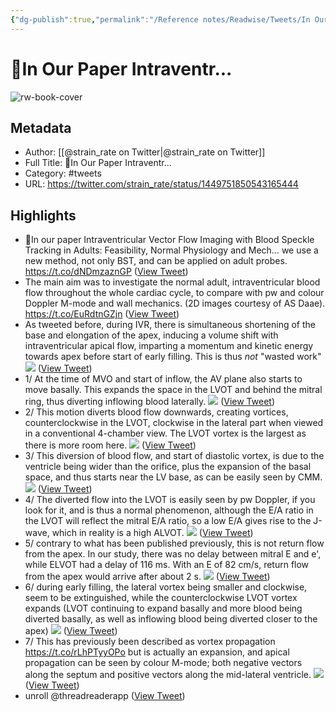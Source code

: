 ```yaml
---
{"dg-publish":true,"permalink":"/Reference notes/Readwise/Tweets/In Our Paper Intraventr.../"}
---
```


# 🧵In Our Paper Intraventr...

![rw-book-cover](https://pbs.twimg.com/profile_images/1502025026635284491/2iyTu0I5.jpg)

## Metadata
- Author: [[@strain_rate on Twitter\|@strain_rate on Twitter]]
- Full Title: 🧵In Our Paper Intraventr...
- Category: #tweets
- URL: https://twitter.com/strain_rate/status/1449751850543165444

## Highlights
- 🧵In our paper Intraventricular Vector Flow Imaging with Blood Speckle Tracking in Adults: Feasibility, Normal Physiology and Mech… we use a new method, not only BST, and can be applied on adult probes. https://t.co/dNDmzaznGP ([View Tweet](https://twitter.com/strain_rate/status/1449751850543165444))
- The main aim was to investigate the normal adult, intraventricular blood flow throughout the whole cardiac cycle, to compare with pw and colour Doppler M-mode and wall mechanics. (2D images courtesy of AS Daae). https://t.co/EuRdtnGZjn ([View Tweet](https://twitter.com/strain_rate/status/1449752187756814344))
- As tweeted before, during IVR, there is simultaneous shortening of the base and elongation of the apex, inducing a volume shift with intraventricular apical flow, imparting a momentum and kinetic energy towards apex before start of early filling. This is thus *not* "wasted work" 
  ![](https://pbs.twimg.com/media/FB6Ow84WYActMOw.png) ([View Tweet](https://twitter.com/strain_rate/status/1449753120855183364))
- 1/ At the time of MVO and start of inflow, the AV plane also starts to move basally. This expands the space in the LVOT and behind the mitral ring, thus diverting inflowing blood laterally. 
  ![](https://pbs.twimg.com/media/FB6QrRwXMAgC8rr.png) ([View Tweet](https://twitter.com/strain_rate/status/1449755262353657858))
- 2/ This motion diverts blood flow downwards, creating vortices, counterclockwise in the LVOT, clockwise in the lateral part when viewed in a conventional 4-chamber view. The LVOT vortex is the largest as there is more room here. 
  ![](https://pbs.twimg.com/media/FB6RvaEXsAsbLAB.png) ([View Tweet](https://twitter.com/strain_rate/status/1449756395570667524))
- 3/ This diversion of blood flow, and start of diastolic vortex, is due to the ventricle being wider than the orifice, plus the expansion of the basal space, and thus starts near the LV base, as can be easily seen by CMM. 
  ![](https://pbs.twimg.com/media/FB6VIXEXIAUDpNi.png) ([View Tweet](https://twitter.com/strain_rate/status/1449760144401838087))
- 4/ The diverted flow into the LVOT is easily seen by pw Doppler, if you look for it, and is thus a normal phenomenon, although the E/A ratio in the LVOT will reflect the mitral E/A ratio, so a low E/A gives rise to the J-wave, which in reality is a high ALVOT. 
  ![](https://pbs.twimg.com/media/FB6WkvNWUAEfiw8.png) ([View Tweet](https://twitter.com/strain_rate/status/1449761772655689731))
- 5/ contrary to what has been published previously, this is not return flow from the apex. In our study, there was no delay between mitral E and e', while ELVOT had a delay of 116 ms. With an E of 82 cm/s, return flow from the apex would arrive after about 2 s. 
  ![](https://pbs.twimg.com/media/FB6XfliXMAkJoGR.png) ([View Tweet](https://twitter.com/strain_rate/status/1449762891457081344))
- 6/ during early filling, the lateral vortex being smaller and clockwise, seem to be extinguished, while the counterclockwise LVOT vortex expands (LVOT continuing to expand basally and more blood being diverted basally, as well as inflowing blood being diverted closer to the apex) 
  ![](https://pbs.twimg.com/media/FB6Y4ArX0AQGIih.png) ([View Tweet](https://twitter.com/strain_rate/status/1449764249539158018))
- 7/ This has previously been described as vortex propagation https://t.co/rLhPTyyOPo 
  but is actually an expansion, and apical propagation can be seen by colour M-mode; both negative vectors along the septum and positive vectors along the mid-lateral ventricle. 
  ![](https://pbs.twimg.com/media/FB6ctmxXEAMYuY6.png) ([View Tweet](https://twitter.com/strain_rate/status/1449768461626920965))
- unroll @threadreaderapp ([View Tweet](https://twitter.com/strain_rate/status/1449978455374839808))
